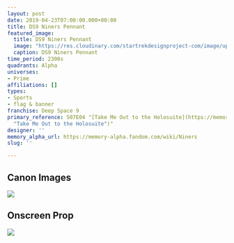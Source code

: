 ```yaml
---
layout: post
date: 2019-04-23T07:00:00.000+00:00
title: DS9 Niners Pennant
featured_image:
  title: DS9 Niners Pennant
  image: "https://res.cloudinary.com/startrekdesignproject-com/image/upload/v1563590206/NinersPennant.png"
  caption: DS9 Niners Pennant
time_period: 2300s
quadrants: Alpha
universes:
- Prime
affiliations: []
types:
- Sports
- flag & banner
franchise: Deep Space 9
primary_reference: S07E04 "[Take Me Out to the Holosuite](https://memory-alpha.fandom.com/wiki/Take_Me_Out_to_the_Holosuite
  "Take Me Out to the Holosuite")"
designer: ''
memory_alpha_url: https://memory-alpha.fandom.com/wiki/Niners
slug: ''

---
```

## Canon Images

![](https://res.cloudinary.com/startrekdesignproject-com/image/upload/v1563590206/DS9-7x4-NinersPennant2.jpg)

## Onscreen Prop

![](https://res.cloudinary.com/startrekdesignproject-com/image/upload/v1569869289/NinersPennant_Prop.jpg)